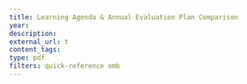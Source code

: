 ```yaml
---
title: Learning Agenda & Annual Evaluation Plan Comparison
year: 
description: 
external_url: t
content_tags: 
type: pdf
filters: quick-reference omb
---
```

